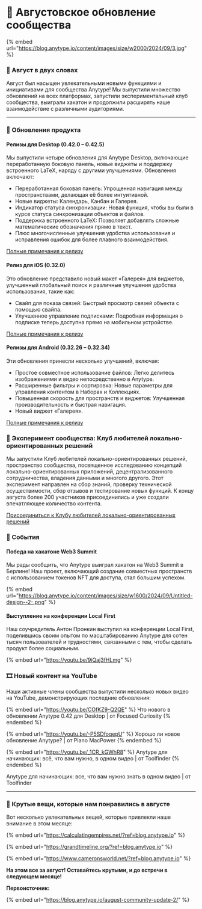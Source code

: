 # 🌻 Августовское обновление сообщества

{% embed url="https://blog.anytype.io/content/images/size/w2000/2024/09/3.jpg" %}



### **🥜 Август в двух словах**

Август был насыщен увлекательными новыми функциями и инициативами для сообщества Anytype! Мы выпустили множество обновлений на всех платформах, запустили экспериментальный клуб сообщества, выиграли хакатон и продолжили расширять наше взаимодействие с различными аудиториями.

***

### **🦫 Обновления продукта**

#### **Релизы для Desktop (0.42.0 – 0.42.5)**

Мы выпустили четыре обновления для Anytype Desktop, включающие переработанную боковую панель, новые виджеты и поддержку встроенного LaTeX, наряду с другими улучшениями. Обновления включают:

* Переработанная боковая панель: Упрощенная навигация между пространствами, делающая её более интуитивной.
* Новые виджеты: Календарь, Канбан и Галерея.
* Индикатор статуса синхронизации: Новая функция, чтобы вы были в курсе статуса синхронизации объектов и файлов.
* Поддержка встроенного LaTeX: Позволяет добавлять сложные математические обозначения прямо в текст.
* Плюс многочисленные улучшения удобства использования и исправления ошибок для более плавного взаимодействия.

[Полные примечания к релизу](https://community.anytype.io/t/anytype-desktop-0-42-0-released?ref=blog.anytype.io)

#### **Релиз для iOS (0.32.0)**

Это обновление представило новый макет «Галерея» для виджетов, улучшенный глобальный поиск и различные улучшения удобства использования, такие как:

* Свайп для показа связей: Быстрый просмотр связей объекта с помощью свайпа.
* Улучшенное управление подписками: Подробная информация о подписке теперь доступна прямо на мобильном устройстве.

[Полные примечания к релизу](https://community.anytype.io/t/ios-0-32-0-released?ref=blog.anytype.io)

#### **Релизы для Android (0.32.26 – 0.32.34)**

Эти обновления принесли несколько улучшений, включая:

* Простое совместное использование файлов: Легко делитесь изображениями и видео непосредственно в Anytype.
* Расширенные фильтры и сортировка: Новые параметры для управления контентом в Наборах и Коллекциях.
* Повышенная скорость для пространств и виджетов: Улучшенная производительность и быстрая навигация.
* Новый виджет «Галерея».

[Полные примечания к релизу](https://community.anytype.io/t/anytype-android-0-32-34-released/23153?ref=blog.anytype.io)

### **💚 Эксперимент сообщества: Клуб любителей локально-ориентированных решений**

Мы запустили Клуб любителей локально-ориентированных решений, пространство сообщества, посвященное исследованию концепций локально-ориентированных приложений, децентрализованного сотрудничества, владения данными и многого другого. Этот эксперимент направлен на сбор знаний, проверку технической осуществимости, сбор отзывов и тестирование новых функций. К концу августа более 200 участников присоединились и уже создали впечатляющее количество контента.

[Присоединиться к Клубу любителей локально-ориентированных решений](https://invite.any.coop/bafybeigqobmdnl6bp4so5ds27rcfwmiflqpnthwzxi2jciolsmc7xxab2a?ref=blog.anytype.io#9EELTqpa5DBHs6Vh5b9XV4SYtuSnTzmLFBtEnb863aVV)

### **💬 События**

#### **Победа на хакатоне Web3 Summit**

Мы рады сообщить, что Anytype выиграл хакатон на Web3 Summit в Берлине! Наш проект, включающий создание совместных пространств с использованием токенов NFT для доступа, стал большим успехом.

{% embed url="https://blog.anytype.io/content/images/size/w1600/2024/09/Untitled-design--2-.png" %}



#### **Выступление на конференции Local First**

Наш соучредитель Антон Пронкин выступил на конференции Local First, поделившись своим опытом по масштабированию Anytype для сотен тысяч пользователей и трудностями, связанными с тем, чтобы сделать продукт более социальным.

{% embed url="https://youtu.be/9iQaj3fHLmg" %}



### **🎞 Новый контент на YouTube**

Наши активные члены сообщества выпустили несколько новых видео на YouTube, демонстрирующих последние обновления:

{% embed url="https://youtu.be/COfKZ9-Q2QE" %}
Что нового в обновлении Anytype 0.42 для Desktop | от Focused Curiosity
{% endembed %}

{% embed url="https://youtu.be/-P5SDfoqepU" %}
Хорошо ли новое обновление Anytype? | от Piano MacPower
{% endembed %}

{% embed url="https://youtu.be/_1CR_kGWhR8" %}
Anytype для начинающих: всё, что вам нужно, в одном видео | от Toolfinder
{% endembed %}



Anytype для начинающих: все, что вам нужно знать в одном видео | от Toolfinder

***

### **🍭 Крутые вещи, которые нам понравились в августе**

Вот несколько увлекательных вещей, которые привлекли наше внимание в этом месяце:

{% embed url="https://calculatingempires.net/?ref=blog.anytype.io" %}

{% embed url="https://grandtimeline.org/?ref=blog.anytype.io" %}

{% embed url="https://www.cameronsworld.net/?ref=blog.anytype.io" %}

**На этом все за август! Оставайтесь крутыми, и до встречи в следующем месяце!**

**Первоисточник:**

{% embed url="https://blog.anytype.io/august-community-update-2/" %}

